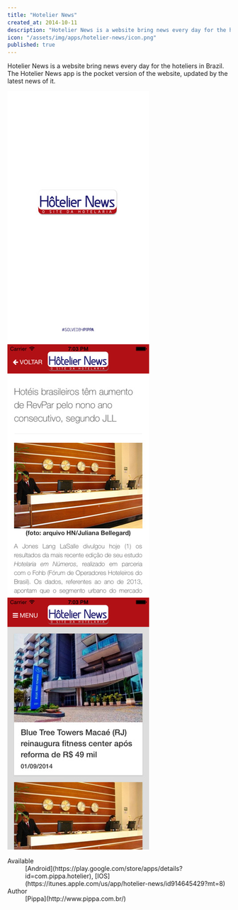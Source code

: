 ```yaml
---
title: "Hotelier News"
created_at: 2014-10-11
description: "Hotelier News is a website bring news every day for the hoteliers in Brazil. The Hotelier News app is the pocket version of the website, updated by the latest news of it."
icon: "/assets/img/apps/hotelier-news/icon.png"
published: true
---
```


Hotelier News is a website bring news every day for the hoteliers in Brazil. The Hotelier News app is the pocket version of the website, updated by the latest news of it.

<div class="expo">
  <a class="expo-prev" href="#prev"><i class="fa fa-chevron-left"></i></a>
  <a class="expo-next" href="#next"><i class="fa fa-chevron-right"></i></a>
  <div class="expo-track overthrow">
    <div class="expo-viewport">
      <span class="expo-item"><img src="/assets/img/apps/hotelier-news/screen-1.jpeg" alt=""></span>
      <span class="expo-item"><img src="/assets/img/apps/hotelier-news/screen-2.jpeg" alt=""></span>
      <span class="expo-item"><img src="/assets/img/apps/hotelier-news/screen-3.jpeg" alt=""></span>
    </div>
  </div>
</div>

<dl>
  <dt>Available</dt>
  <dd>[Android](https://play.google.com/store/apps/details?id=com.pippa.hotelier), [IOS](https://itunes.apple.com/us/app/hotelier-news/id914645429?mt=8)</dd>
  <dt>Author</dt>
  <dd>[Pippa](http://www.pippa.com.br/)</dd>
</dl>